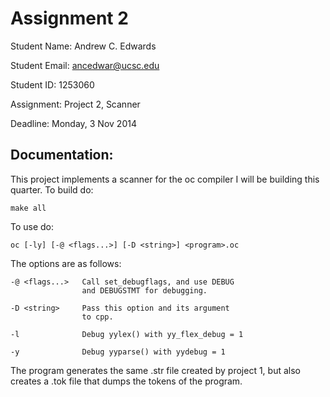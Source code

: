 Assignment 2
=========
Student Name:   Andrew C. Edwards

Student Email:  ancedwar@ucsc.edu

Student ID:     1253060

Assignment:     Project 2, Scanner

Deadline:       Monday, 3 Nov 2014


Documentation:
----
This project implements a scanner for the oc compiler
I will be building this quarter. To build do:

    make all

To use do:

    oc [-ly] [-@ <flags...>] [-D <string>] <program>.oc

The options are as follows:

    -@ <flags...>   Call set_debugflags, and use DEBUG
                    and DEBUGSTMT for debugging.

    -D <string>     Pass this option and its argument
                    to cpp.

    -l              Debug yylex() with yy_flex_debug = 1

    -y              Debug yyparse() with yydebug = 1

The program generates the same .str file created by project 1, but
also creates a .tok file that dumps the tokens of the program.
